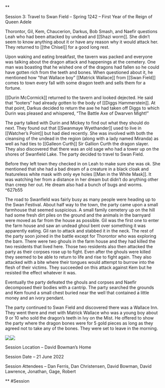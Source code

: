**

Session 3: Travel to Swan Field – Spring 1242 – First Year of the Reign of Queen Adele 

   
  

Thorontor, Gil, Kem, Chaucerion, Darkus, Bob Smash, and Naefir questions Leah who had been attacked by undead and [[Shazi worm]]. She didn’t seem to know anything about it or have any reason why it would attack her. They returned to [[the Chisel]] for a good long rest.

  

Upon waking and eating breakfast, the tavern was packed and everyone was talking about the dragon attack and happenings at the cemetery. One man was boasting that he wished one of the dragons had fallen so he could have gotten rich from the teeth and bones. When questioned about it, he mentioned how “that Wallace boy” [[Matrick Wallace]] from [[Swan Field]] comes to town every fall with some dragon teeth and sells them for a fortune. 

  

[[Durin McCormick]] returned to the tavern and looked dejected. He said that “looters” had already gotten to the body of [[Diggs Hammerstein]]. At that point, Darkus decided to return the axe he had taken off Diggs to which Durin was pleased and whispered, “The Battle Axe of Dwarven Might!” 

  

The party talked with Durin and Mickey to find out what they should do next. They found out that [[Swanmaye Wyethander]] used to live in [[Watcher’s Point]] but had died recently. She was involved with both the cleansing of the undead in the region (along with a lady named Miranda) as well as had ties to [[Galleon Curth]] Sir Gallion Curth the dragon slayer. They also discovered that there was an old sage who had a tower up on the shores of Swanfield Lake. The party decided to travel to Swan Field.

  

Before they left town they checked in on Leah to make sure she was ok. She mentioned that she had a bad dream of a creature in a black cloak and featureless white mask with only eye holes [[Man in the White Mask]]. It was watching her from a distance in her dream but didn’t do anything other than creep her out. He dream also had a bunch of bugs and worms. ^627b55

  

The road to Swanfield was fairly busy as many people were heading up to the Swan Festival. About half way to the town, the party came upon a small farmhouse that seemed suspicious. A small family cemetery up on the hill had some fresh dirt piles on the ground and the animals in the barnyard were moved as far from the house as possible. Gil was the first one to enter the farm house and saw an undead ghoul bent over something it was apparently eating. Gil ran to attack and stabbed it in the neck. The rest of the party soon joined in the battle except for Thorontor who was exploring the barn. There were two ghouls in the farm house and they had killed the two residents that lived here. Those two residents also then attacked the party as their corpses rose up to fight. Even after the ghouls were killed they seemed to be able to return to life and rise to fight again. They also attacked with a bite where their tongues would attempt to burrow into the flesh of their victims. They succeeded on this attack against Kem but he resisted the effect whatever it was.

  

Eventually the party defeated the ghouls and corpses and Naefir decomposed their bodies with a cantrip. The party searched the grounds and Kem found a small chest buried near the well that contained a little money and an ivory pendant.

  

The party continued to Swan Field and discovered there was a Wallace Inn. They went there and met with Matrick Wallace who was a young boy about 9 or 10 who sold the dragon’s teeth in Ivy on the Mist. He offered to show the party where the dragon bones were for 5 gold pieces as long as they agreed not to take any of the bones. They were set to leave in the morning.

  
  

![](https://lh6.googleusercontent.com/oITXr-U6pF-EScBTPMOhE5N46qpOV86yNJFfog9hA1sNIxsztC6W62UGYt4Xna4RzM4lu8i7KR7HhbkDrgA9qTaN3KqJi7LCHAzdpC2nZI1PWKc3gid6SMq0ozG-VixwdeIZbqJRFiRN8TF5peSr3RHa5_Y2Y00gOwyOrnp_jYNzITrY2J-pJrnh)![](https://lh4.googleusercontent.com/jHPXD3Z24BGw4Wbg_QtZl74eQvywzikW2UOEN5UIydwWW3Cmbsb5izez_N2CoiYuF4Y_uVGLiIoxsYqQ5qW71YvWDM0NtL6yO2ylhVh8b5dYdAqNqbYSULwocVCz4AYGkf_n5d-AiYNNH4mJ1XC-c6T9KLL_1FUI3tXA7HRh4iI0D9wgDNEtG8kF)

  

Session Location – David Bowman’s Home

Session Date – 21 June 2022

Session Attendees – Dan Ferris, Dan Christensen, David Bowman, David Lawrence, Jonathan, Gage, Robert

  
**
#Session